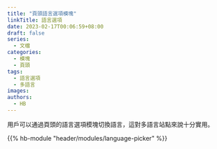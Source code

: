 ```yaml
---
title: "頁頭語言選項模塊"
linkTitle: 語言選項
date: 2023-02-17T00:06:59+08:00
draft: false
series:
  - 文檔
categories:
  - 模塊
  - 頁頭
tags:
  - 語言選項
  - 多語言
images:
authors:
  - HB
---
```


用戶可以通過頁頭的語言選項模塊切換語言，這對多語言站點來說十分實用。

<!--more-->

{{% hb-module "header/modules/language-picker" %}}
